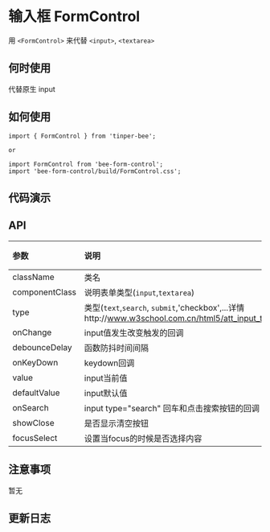 # 输入框 FormControl

用 `<FormControl>` 来代替 `<input>`, `<textarea>`


## 何时使用
代替原生 input

## 如何使用

```
import { FormControl } from 'tinper-bee';

or

import FormControl from 'bee-form-control';
import 'bee-form-control/build/FormControl.css';

```

## 代码演示

## API

|参数|说明|类型|默认值|
|:--|:---|:--|:---|
|className|类名|string|-|
|componentClass|说明表单类型(`input`,`textarea`)|string|'input'|
|type|类型(`text`,`search`, `submit`,'checkbox',...详情http://www.w3school.com.cn/html5/att_input_type.asp)|string|'text'|
|onChange|input值发生改变触发的回调|func|-|
|debounceDelay|函数防抖时间间隔|number|-|
|onKeyDown|keydown回调|func|-|
|value|input当前值|string|-|
|defaultValue|input默认值|string|-|
|onSearch|input type="search" 回车和点击搜索按钮的回调|func|-|
|showClose|是否显示清空按钮|bool|-|
|focusSelect|设置当focus的时候是否选择内容|bool|false|

## 注意事项

暂无

## 更新日志
